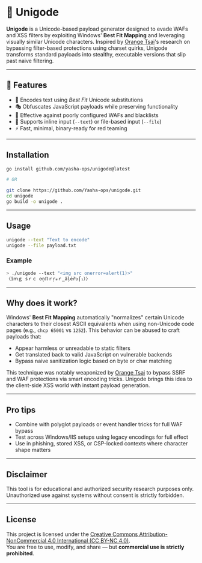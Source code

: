 # 🧬 Unigode

**Unigode** is a Unicode-based payload generator designed to evade WAFs and XSS filters by exploiting Windows' **Best Fit Mapping** and leveraging visually similar Unicode characters.
Inspired by [Orange Tsai](https://twitter.com/orange_8361)'s research on bypassing filter-based protections using charset quirks, Unigode transforms standard payloads into stealthy, executable versions that slip past naive filtering.

---

## 🚀 Features

* 🔣 Encodes text using *Best Fit* Unicode substitutions
* 🎭 Obfuscates JavaScript payloads while preserving functionality
* 🧱 Effective against poorly configured WAFs and blacklists
* 🧾 Supports inline input (`--text`) or file-based input (`--file`)
* ⚡ Fast, minimal, binary-ready for red teaming

---

## Installation

```bash
go install github.com/yasha-ops/unigode@latest

# OR 

git clone https://github.com/Yasha-ops/unigode.git
cd unigode
go build -o unigode .
```

---

## Usage

```bash
unigode --text "Text to encode"
unigode --file payload.txt
```

### Example

```bash
> ./unigode --text "<img src onerror=alert(1)>"
〈ǐｍｇ śｒｃ ơņℿｒŗℴｒ‗ǎļėřʋ⌠₁）〉
```

---

## Why does it work?

Windows' **Best Fit Mapping** automatically "normalizes" certain Unicode characters to their closest ASCII equivalents when using non-Unicode code pages (e.g., `chcp 65001` vs `1252`).
This behavior can be abused to craft payloads that:

* Appear harmless or unreadable to static filters
* Get translated back to valid JavaScript on vulnerable backends
* Bypass naive sanitization logic based on byte or char matching

This technique was notably weaponized by [Orange Tsai](https://i.blackhat.com/USA-19/Thursday/us-19-Tsai-A-New-Era-Of-SSRF-Exploiting-URL-Parser-In-Trending-Programming-Languages.pdf) to bypass SSRF and WAF protections via smart encoding tricks.
Unigode brings this idea to the client-side XSS world with instant payload generation.

---

## Pro tips

* Combine with polyglot payloads or event handler tricks for full WAF bypass
* Test across Windows/IIS setups using legacy encodings for full effect
* Use in phishing, stored XSS, or CSP-locked contexts where character shape matters

---

## Disclaimer

This tool is for educational and authorized security research purposes only.
Unauthorized use against systems without consent is strictly forbidden.

---
## License

This project is licensed under the [Creative Commons Attribution-NonCommercial 4.0 International (CC BY-NC 4.0)](https://creativecommons.org/licenses/by-nc/4.0/).  
You are free to use, modify, and share — but **commercial use is strictly prohibited**.
